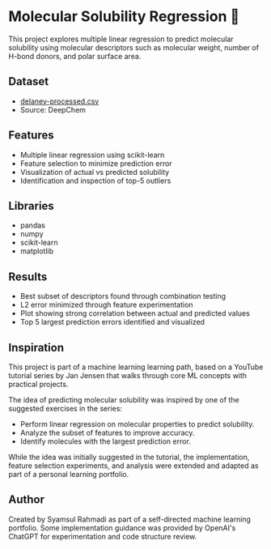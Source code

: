 # Molecular Solubility Regression 🧪

This project explores multiple linear regression to predict molecular solubility using molecular descriptors such as molecular weight, number of H-bond donors, and polar surface area.

## Dataset
- [delaney-processed.csv](https://raw.githubusercontent.com/deepchem/deepchem/master/datasets/delaney-processed.csv)
- Source: DeepChem

## Features
- Multiple linear regression using scikit-learn
- Feature selection to minimize prediction error
- Visualization of actual vs predicted solubility
- Identification and inspection of top-5 outliers

## Libraries
- pandas
- numpy
- scikit-learn
- matplotlib

## Results
- Best subset of descriptors found through combination testing
- L2 error minimized through feature experimentation
- Plot showing strong correlation between actual and predicted values
- Top 5 largest prediction errors identified and visualized

## Inspiration

This project is part of a machine learning learning path, based on a YouTube tutorial series by Jan Jensen that walks through core ML concepts with practical projects.

The idea of predicting molecular solubility was inspired by one of the suggested exercises in the series:
- Perform linear regression on molecular properties to predict solubility.
- Analyze the subset of features to improve accuracy.
- Identify molecules with the largest prediction error.

While the idea was initially suggested in the tutorial, the implementation, feature selection experiments, and analysis were extended and adapted as part of a personal learning portfolio.

## Author
Created by Syamsul Rahmadi as part of a self-directed machine learning portfolio. Some implementation guidance was provided by OpenAI's ChatGPT for experimentation and code structure review.
